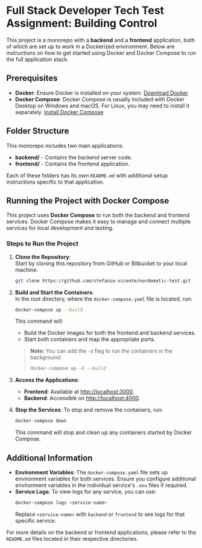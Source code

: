# Full Stack Developer Tech Test Assignment: Building Control

This project is a monorepo with a **backend** and a **frontend** application, both of which are set up to work in a Dockerized environment. Below are instructions on how to get started using Docker and Docker Compose to run the full application stack.

## Prerequisites

- **Docker**: Ensure Docker is installed on your system. [Download Docker](https://docs.docker.com/get-docker/)
- **Docker Compose**: Docker Compose is usually included with Docker Desktop on Windows and macOS. For Linux, you may need to install it separately. [Install Docker Compose](https://docs.docker.com/compose/install/)

## Folder Structure

This monorepo includes two main applications:

- **backend/** - Contains the backend server code.
- **frontend/** - Contains the frontend application.

Each of these folders has its own `README.md` with additional setup instructions specific to that application.

## Running the Project with Docker Compose

This project uses **Docker Compose** to run both the backend and frontend services. Docker Compose makes it easy to manage and connect multiple services for local development and testing.

### Steps to Run the Project

1. **Clone the Repository**:  
   Start by cloning this repository from GitHub or Bitbucket to your local machine.
    ```bash
   git clone https://github.com/stefanie-vicente/nordomatic-test.git
   ```

2. **Build and Start the Containers**:  
   In the root directory, where the `docker-compose.yaml` file is located, run:
   ```bash
   docker-compose up --build
   ```
   This command will:
   - Build the Docker images for both the frontend and backend services.
   - Start both containers and map the appropriate ports.

   > **Note:** You can add the `-d` flag to run the containers in the background:
   > ```bash
   > docker-compose up -d --build
   > ```

3. **Access the Applications**:
   - **Frontend**: Available at [http://localhost:3000](http://localhost:3000).
   - **Backend**: Accessible on [http://localhost:4000](http://localhost:4000).

3. **Stop the Services**:
   To stop and remove the containers, run:
   ```bash
   docker-compose down
   ```
   This command will stop and clean up any containers started by Docker Compose.

## Additional Information

- **Environment Variables**: The `docker-compose.yaml` file sets up environment variables for both services. Ensure you configure additional environment variables in the individual service's `.env` files if required.
- **Service Logs**: To view logs for any service, you can use:
  ```bash
  docker-compose logs <service-name>
  ```
  Replace `<service-name>` with `backend` or `frontend` to see logs for that specific service.

For more details on the backend or frontend applications, please refer to the `README.md` files located in their respective directories.

